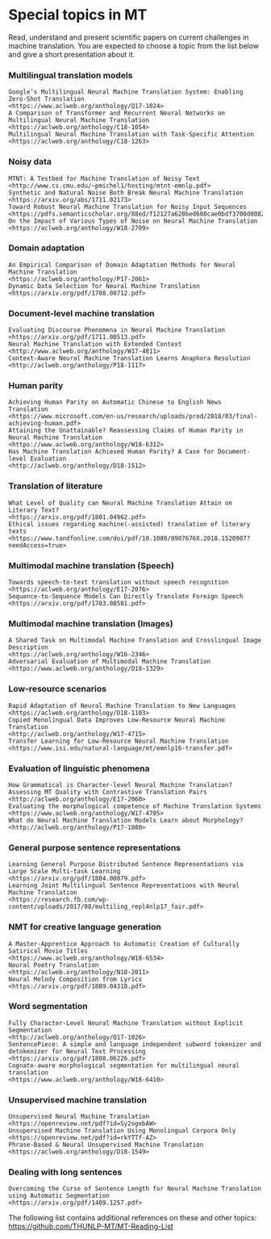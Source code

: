 # Special topics in MT

Read, understand and present scientific papers on current challenges in machine
translation. You are expected to choose a topic from the list below and
give a short presentation about it.  

### Multilingual translation models  

	Google’s Multilingual Neural Machine Translation System: Enabling Zero-Shot Translation  
	<https://www.aclweb.org/anthology/Q17-1024>  
	A Comparison of Transformer and Recurrent Neural Networks on Multilingual Neural Machine Translation  
	<https://aclweb.org/anthology/C18-1054>  
	Multilingual Neural Machine Translation with Task-Specific Attention  
	<https://aclweb.org/anthology/C18-1263>  
	
### Noisy data 

	MTNT: A Testbed for Machine Translation of Noisy Text  
	<http://www.cs.cmu.edu/~pmichel1/hosting/mtnt-emnlp.pdf>  
	Synthetic and Natural Noise Both Break Neural Machine Translation  
	<https://arxiv.org/abs/1711.02173>
	Toward Robust Neural Machine Translation for Noisy Input Sequences  
	<https://pdfs.semanticscholar.org/88ed/f12127a628bed608cae0bdf3700d00824df4.pdf>
	On the Impact of Various Types of Noise on Neural Machine Translation
	<https://aclweb.org/anthology/W18-2709>

### Domain adaptation  

	An Empirical Comparison of Domain Adaptation Methods for Neural Machine Translation  
	<https://aclweb.org/anthology/P17-2061>  
	Dynamic Data Selection for Neural Machine Translation  
	<https://arxiv.org/pdf/1708.00712.pdf>  

### Document-level machine translation  

	Evaluating Discourse Phenomena in Neural Machine Translation  
	<https://arxiv.org/pdf/1711.00513.pdf>  
	Neural Machine Translation with Extended Context  
	<http://www.aclweb.org/anthology/W17-4811>  
	Context-Aware Neural Machine Translation Learns Anaphora Resolution  
	<http://aclweb.org/anthology/P18-1117>  

### Human parity  

	Achieving Human Parity on Automatic Chinese to English News Translation  
	<https://www.microsoft.com/en-us/research/uploads/prod/2018/03/final-achieving-human.pdf>  
	Attaining the Unattainable? Reassessing Claims of Human Parity in Neural Machine Translation  
	<https://www.aclweb.org/anthology/W18-6312>  
	Has Machine Translation Achieved Human Parity? A Case for Document-level Evaluation  
	<http://aclweb.org/anthology/D18-1512>  

### Translation of literature   

	What Level of Quality can Neural Machine Translation Attain on Literary Text?  
	<https://arxiv.org/pdf/1801.04962.pdf>  
	Ethical issues regarding machine(-assisted) translation of literary texts  
	<https://www.tandfonline.com/doi/pdf/10.1080/0907676X.2018.1520907?needAccess=true>  
 
### Multimodal machine translation (Speech)  

	Towards speech-to-text translation without speech recognition  
	<https://aclweb.org/anthology/E17-2076>  
	Sequence-to-Sequence Models Can Directly Translate Foreign Speech  
	<https://arxiv.org/pdf/1703.08581.pdf>  

### Multimodal machine translation (Images)  

	A Shared Task on Multimodal Machine Translation and Crosslingual Image Description  
	<https://aclweb.org/anthology/W16-2346>  
	Adversarial Evaluation of Multimodal Machine Translation  
	<https://www.aclweb.org/anthology/D18-1329>  

### Low-resource scenarios  

	Rapid Adaptation of Neural Machine Translation to New Languages  
	<https://aclweb.org/anthology/D18-1103>  
	Copied Monolingual Data Improves Low-Resource Neural Machine Translation  
	<http://aclweb.org/anthology/W17-4715>  
	Transfer Learning for Low-Resource Neural Machine Translation  
	<https://www.isi.edu/natural-language/mt/emnlp16-transfer.pdf>  

### Evaluation of linguistic phenomena 

	How Grammatical is Character-level Neural Machine Translation? Assessing MT Quality with Contrastive Translation Pairs  
	<http://aclweb.org/anthology/E17-2060>  
	Evaluating the morphological competence of Machine Translation Systems  
	<https://www.aclweb.org/anthology/W17-4705>  
	What do Neural Machine Translation Models Learn about Morphology?  
	<http://aclweb.org/anthology/P17-1080>  
 
### General purpose sentence representations  

	Learning General Purpose Distributed Sentence Representations via Large Scale Multi-task Learning  
	<https://arxiv.org/pdf/1804.00079.pdf>  
	Learning Joint Multilingual Sentence Representations with Neural Machine Translation  
	<https://research.fb.com/wp-content/uploads/2017/08/multiling_repl4nlp17_fair.pdf>  

### NMT for creative language generation  

	A Master-Apprentice Approach to Automatic Creation of Culturally Satirical Movie Titles  
	<https://www.aclweb.org/anthology/W18-6534>  
	Neural Poetry Translation  
	<https://aclweb.org/anthology/N18-2011>  
	Neural Melody Composition from Lyrics  
	<https://arxiv.org/pdf/1809.04318.pdf>  

### Word segmentation  

	Fully Character-Level Neural Machine Translation without Explicit Segmentation  
	<http://aclweb.org/anthology/Q17-1026>  
	SentencePiece: A simple and language independent subword tokenizer and detokenizer for Neural Text Processing  
	<https://arxiv.org/pdf/1808.06226.pdf>  
	Cognate-aware morphological segmentation for multilingual neural translation  
	<https://www.aclweb.org/anthology/W18-6410>  

### Unsupervised machine translation  

	Unsupervised Neural Machine Translation  
	<https://openreview.net/pdf?id=Sy2ogebAW>  
	Unsupervised Machine Translation Using Monolingual Corpora Only  
	<https://openreview.net/pdf?id=rkYTTf-AZ>  
	Phrase-Based & Neural Unsupervised Machine Translation  
	<https://aclweb.org/anthology/D18-1549>  

### Dealing with long sentences  

	Overcoming the Curse of Sentence Length for Neural Machine Translation using Automatic Segmentation  
	<https://arxiv.org/pdf/1409.1257.pdf>  

The following list contains additional references on these and other topics:  
<https://github.com/THUNLP-MT/MT-Reading-List>  
 






